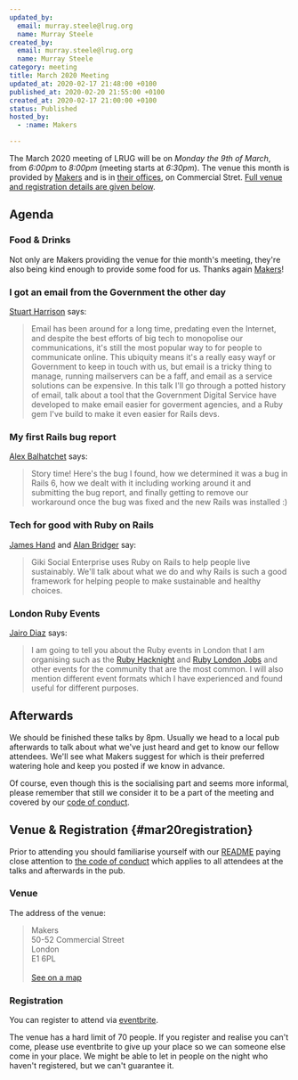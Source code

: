 ```yaml
---
updated_by:
  email: murray.steele@lrug.org
  name: Murray Steele
created_by:
  email: murray.steele@lrug.org
  name: Murray Steele
category: meeting
title: March 2020 Meeting
updated_at: 2020-02-17 21:48:00 +0100
published_at: 2020-02-20 21:55:00 +0100
created_at: 2020-02-17 21:00:00 +0100
status: Published
hosted_by:
  - :name: Makers

---
```


The March 2020 meeting of LRUG will be on *Monday the 9th of March*,
from _6:00pm_ to _8:00pm_ (meeting starts at _6:30pm_).  The venue this
month is provided by [Makers](https://makers.tech/) and is in [their
offices][makers-venue], on Commercial Stret.  [Full venue and registration
details are given below](#mar20registration).

## Agenda

### Food & Drinks

Not only are Makers providing the venue for thie month's meeting, they're
also being kind enough to provide some food for us.  Thanks again
[Makers](https://makers.tech/)!

### I got an email from the Government the other day

[Stuart Harrison](https://twitter.com/pezholio) says:

> Email has been around for a long time, predating even the Internet, and
> despite the best efforts of big tech to monopolise our communications,
> it's still the most popular way to for people to communicate online.
> This ubiquity means it's a really easy wayf or Government to keep in
> touch with us, but email is a tricky thing to manage, running
> mailservers can be a faff, and email as a service solutions can be
> expensive. In this talk I'll go through a potted history of email, talk
> about a tool that the Government Digital Service have developed to make
> email easier for goverment agencies, and a Ruby gem I've build to make
> it even easier for Rails devs.

### My first Rails bug report

[Alex Balhatchet](https://twitter.com/kaokun) says:

> Story time! Here's the bug I found, how we determined it was a bug in
> Rails 6, how we dealt with it including working around it and submitting
> the bug report, and finally getting to remove our workaround once the
> bug was fixed and the new Rails was installed :)

### Tech for good with Ruby on Rails

[James Hand](https://www.linkedin.com/in/jameshand-uk/) and [Alan Bridger](https://github.com/abridger) say:

> Giki Social Enterprise uses Ruby on Rails to help people live
> sustainably. We'll talk about what we do and why Rails is such a good
> framework for helping people to make sustainable and healthy choices.

### London Ruby Events

[Jairo Diaz](https://www.linkedin.com/in/jairodiaz4/) says:

> I am going to tell you about the Ruby events in London that I am
> organising such as the [Ruby Hacknight](https://www.meetup.com/ruby-hacknight-london/)
> and [Ruby London Jobs](https://www.meetup.com/Ruby-Jobs-London/) and
> other events for the community that are the most common. I will also
> mention different event formats which I have experienced and found
> useful for different purposes.

## Afterwards

We should be finished these talks by 8pm.  Usually we head to a local pub
afterwards to talk about what we've just heard and get to know our fellow
attendees.  We'll see what Makers suggest for which is their preferred
watering hole and keep you posted if we know in advance.

Of course, even though this is the socialising part and seems more
informal, please remember that still we consider it to be a part of the
meeting and covered by our [code of conduct](http://readme.lrug.org/#code-of-conduct).


## Venue & Registration {#mar20registration}

Prior to attending you should familiarise yourself with our
[README](http://readme.lrug.org/) paying close attention to [the code of
conduct](http://readme.lrug.org/#code-of-conduct) which applies to
all attendees at the talks and afterwards in the pub.

### Venue

The address of the venue:

> Makers<br/>50-52 Commercial Street<br/>London<br/>E1 6PL<br/><br/>[See on a map][makers-venue]

### Registration

You can register to attend via [eventbrite][makers-event].

The venue has a hard limit of 70 people.  If you register and realise you
can't come, please use eventbrite to give up your place so we can someone
else come in your place.  We might be able to let in people on the night
who haven't registered, but we can't guarantee it.

[makers-venue]: https://goo.gl/maps/zfsy9uUogLq35Goh9
[makers-event]: https://www.eventbrite.com/e/london-ruby-user-group-march-2020-meeting-tickets-95281155501
